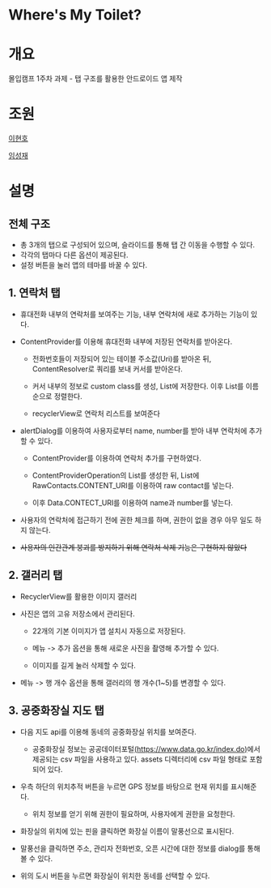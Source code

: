 Where's My Toilet?
=============
# 개요

몰입캠프 1주차 과제 - 탭 구조를 활용한 안드로이드 앱 제작

# 조원

[이현호](https://github.com/dot0ris)

[임성재](https://github.com/imsj114)

# 설명

## 전체 구조

- 총 3개의 탭으로 구성되어 있으며, 슬라이드를 통해 탭 간 이동을 수행할 수 있다.
- 각각의 탭마다 다른 옵션이 제공된다.
- 설정 버튼을 눌러 앱의 테마를 바꿀 수 있다.

## 1. 연락처 탭

- 휴대전화 내부의 연락처를 보여주는 기능, 내부 연락처에 새로 추가하는 기능이 있다.

- ContentProvider를 이용해 휴대전화 내부에 저장된 연락처를 받아온다.

  - 전화번호들이 저장되어 있는 테이블 주소값(Uri)를 받아온 뒤, ContentResolver로 쿼리를 보내 커서를 받아온다.
  
  - 커서 내부의 정보로 custom class를 생성, List에 저장한다. 이후 List를 이름순으로 정렬한다.

  - recyclerView로 연락처 리스트를 보여준다

- alertDialog를 이용하여 사용자로부터 name, number를 받아 내부 연락처에 추가할 수 있다. 

  - ContentProvider를 이용하여 연락처 추가를 구현하였다.
  
  - ContentProviderOperation의 List를 생성한 뒤, List에 RawContacts.CONTENT_URI를 이용하여 raw contact를 넣는다.

  - 이후 Data.CONTECT_URI를 이용하여 name과 number를 넣는다.

- 사용자의 연락처에 접근하기 전에 권한 체크를 하며, 권한이 없을 경우 아무 일도 하지 않는다.

- ~~사용자의 인간관계 붕괴를 방지하기 위해 연락처 삭제 기능은 구현하지 않았다~~

## 2. 갤러리 탭

- RecyclerView를 활용한 이미지 갤러리
  
- 사진은 앱의 고유 저장소에서 관리된다.
  
  - 22개의 기본 이미지가 앱 설치시 자동으로 저장된다.
  
  - 메뉴 -> 추가 옵션을 통해 새로운 사진을 촬영해 추가할 수 있다.
  
  - 이미지를 길게 눌러 삭제할 수 있다.
  
- 메뉴 -> 행 개수 옵션을 통해 갤러리의 행 개수(1~5)를 변경할 수 있다. 

## 3. 공중화장실 지도 탭

- 다음 지도 api를 이용해 동네의 공중화장실 위치를 보여준다.

    - 공중화장실 정보는 공공데이터포털[(https://www.data.go.kr/index.do)](https://www.data.go.kr/index.do)에서 제공되는 csv 파일을 사용하고 있다. assets 디렉터리에 csv 파일 형태로 포함되어 있다.

- 우측 하단의 위치추적 버튼을 누르면 GPS 정보를 바탕으로 현재 위치를 표시해준다.

  - 위치 정보를 얻기 위해 권한이 필요하며, 사용자에게 권한을 요청한다.

- 화장실의 위치에 있는 핀을 클릭하면 화장실 이름이 말풍선으로 표시된다.

- 말풍선을 클릭하면 주소, 관리자 전화번호, 오픈 시간에 대한 정보를 dialog를 통해 볼 수 있다.

- 위의 도시 버튼을 누르면 화장실이 위치한 동네를 선택할 수 있다.
